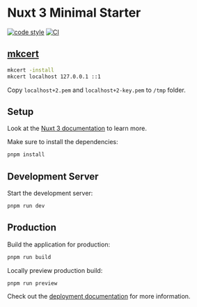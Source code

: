 # Nuxt 3 Minimal Starter

[![code style](https://antfu.me/badge-code-style.svg)](https://github.com/antfu/eslint-config)
[![CI](https://github.com/nandordudas/nuxt-tic-tac-toe/actions/workflows/ci.yml/badge.svg)](https://github.com/nandordudas/nuxt-tic-tac-toe/actions/workflows/ci.yml)

## [mkcert]

```bash
mkcert -install
mkcert localhost 127.0.0.1 ::1
```

Copy `localhost+2.pem` and `localhost+2-key.pem` to `/tmp` folder.

## Setup

Look at the [Nuxt 3 documentation](https://nuxt.com/docs/getting-started/introduction) to learn more.

Make sure to install the dependencies:

```bash
pnpm install
```

## Development Server

Start the development server:

```bash
pnpm run dev
```

## Production

Build the application for production:

```bash
pnpm run build
```

Locally preview production build:

```bash
pnpm run preview
```

Check out the [deployment documentation](https://nuxt.com/docs/getting-started/deployment) for more information.

[mkcert]: https://github.com/FiloSottile/mkcert
